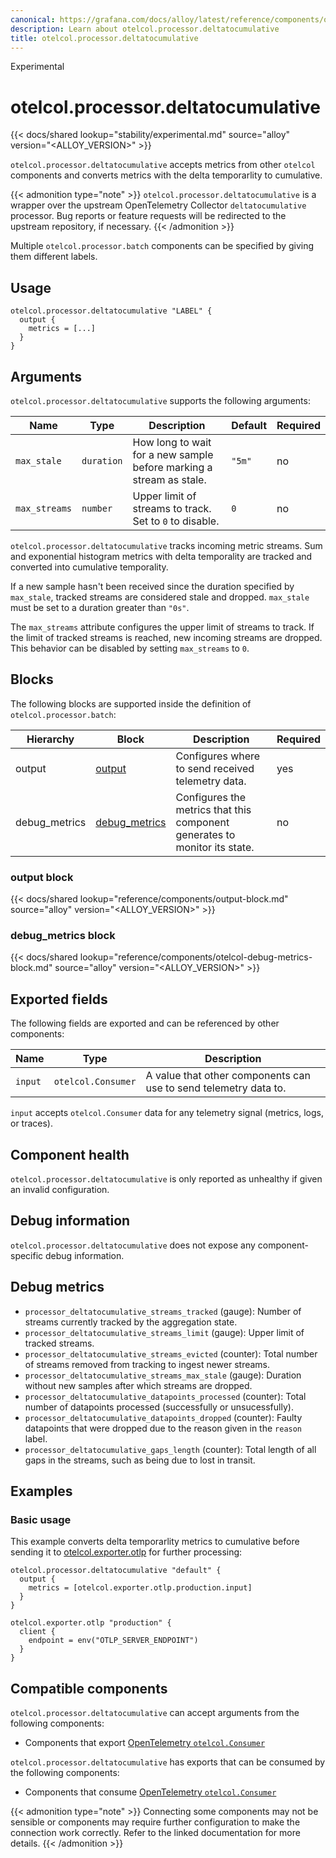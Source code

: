 ```yaml
---
canonical: https://grafana.com/docs/alloy/latest/reference/components/otelcol.processor.deltatocumulative/
description: Learn about otelcol.processor.deltatocumulative
title: otelcol.processor.deltatocumulative
---
```


<span class="badge docs-labels__stage docs-labels__item">Experimental</span>

# otelcol.processor.deltatocumulative

{{< docs/shared lookup="stability/experimental.md" source="alloy" version="<ALLOY_VERSION>" >}}

`otelcol.processor.deltatocumulative` accepts metrics from other `otelcol` components and converts metrics with the delta temporarlity to cumulative.

{{< admonition type="note" >}}
`otelcol.processor.deltatocumulative` is a wrapper over the upstream OpenTelemetry Collector `deltatocumulative` processor.
Bug reports or feature requests will be redirected to the upstream repository, if necessary.
{{< /admonition >}}

Multiple `otelcol.processor.batch` components can be specified by giving them different labels.

## Usage

```alloy
otelcol.processor.deltatocumulative "LABEL" {
  output {
    metrics = [...]
  }
}
```

## Arguments

`otelcol.processor.deltatocumulative` supports the following arguments:

Name          | Type       | Description                                                         | Default | Required
------------- | ---------- | ------------------------------------------------------------------- | ------- | --------
`max_stale`   | `duration` | How long to wait for a new sample before marking a stream as stale. | `"5m"`  | no
`max_streams` | `number`   | Upper limit of streams to track. Set to `0` to disable.             | `0`     | no

`otelcol.processor.deltatocumulative` tracks incoming metric streams.
Sum and exponential histogram metrics with delta temporality are tracked and converted into cumulative temporality.

If a new sample hasn't been received since the duration specified by `max_stale`, tracked streams are considered stale and dropped. `max_stale` must be set to a duration greater than `"0s"`.

The `max_streams` attribute configures the upper limit of streams to track. If the limit of tracked streams is reached, new incoming streams are dropped. This behavior can be disabled by setting `max_streams` to `0`.

## Blocks

The following blocks are supported inside the definition of
`otelcol.processor.batch`:

Hierarchy     | Block             | Description                                                                | Required
------------- | ----------------- | -------------------------------------------------------------------------- | --------
output        | [output][]        | Configures where to send received telemetry data.                          | yes
debug_metrics | [debug_metrics][] | Configures the metrics that this component generates to monitor its state. | no

[output]: #output-block
[debug_metrics]: #debug_metrics-block

### output block

{{< docs/shared lookup="reference/components/output-block.md" source="alloy" version="<ALLOY_VERSION>" >}}

### debug_metrics block

{{< docs/shared lookup="reference/components/otelcol-debug-metrics-block.md" source="alloy" version="<ALLOY_VERSION>" >}}

## Exported fields

The following fields are exported and can be referenced by other components:

Name    | Type               | Description
--------|--------------------|-----------------------------------------------------------------
`input` | `otelcol.Consumer` | A value that other components can use to send telemetry data to.

`input` accepts `otelcol.Consumer` data for any telemetry signal (metrics,
logs, or traces).

## Component health

`otelcol.processor.deltatocumulative` is only reported as unhealthy if given an invalid configuration.

## Debug information

`otelcol.processor.deltatocumulative` does not expose any component-specific debug information.

## Debug metrics

* `processor_deltatocumulative_streams_tracked` (gauge): Number of streams currently tracked by the aggregation state.
* `processor_deltatocumulative_streams_limit` (gauge): Upper limit of tracked streams.
* `processor_deltatocumulative_streams_evicted` (counter): Total number of streams removed from tracking to ingest newer streams.
* `processor_deltatocumulative_streams_max_stale` (gauge): Duration without new samples after which streams are dropped.
* `processor_deltatocumulative_datapoints_processed` (counter): Total number of datapoints processed (successfully or unsucessfully).
* `processor_deltatocumulative_datapoints_dropped` (counter): Faulty datapoints that were dropped due to the reason given in the `reason` label.
* `processor_deltatocumulative_gaps_length` (counter): Total length of all gaps in the streams, such as being due to lost in transit.

## Examples

### Basic usage

This example converts delta temporarlity metrics to cumulative before sending it to [otelcol.exporter.otlp][] for further processing:

```alloy
otelcol.processor.deltatocumulative "default" {
  output {
    metrics = [otelcol.exporter.otlp.production.input]
  }
}

otelcol.exporter.otlp "production" {
  client {
    endpoint = env("OTLP_SERVER_ENDPOINT")
  }
}
```

[otelcol.exporter.otlp]: ../otelcol.exporter.otlp/

<!-- START GENERATED COMPATIBLE COMPONENTS -->

## Compatible components

`otelcol.processor.deltatocumulative` can accept arguments from the following components:

- Components that export [OpenTelemetry `otelcol.Consumer`](../../compatibility/#opentelemetry-otelcolconsumer-exporters)

`otelcol.processor.deltatocumulative` has exports that can be consumed by the following components:

- Components that consume [OpenTelemetry `otelcol.Consumer`](../../compatibility/#opentelemetry-otelcolconsumer-consumers)

{{< admonition type="note" >}}
Connecting some components may not be sensible or components may require further configuration to make the connection work correctly.
Refer to the linked documentation for more details.
{{< /admonition >}}

<!-- END GENERATED COMPATIBLE COMPONENTS -->
